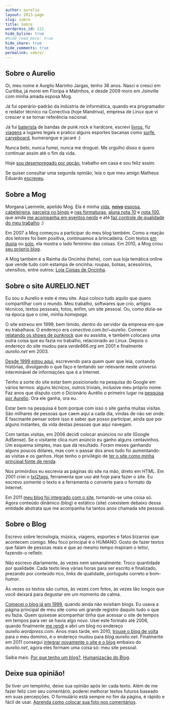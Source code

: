 ```yaml
---
author: aurelio
layout: 2013-page
slug: sobre
title: Sobre
wordpress_id: 221
hide_byline: true
#hide_read_more: true
hide_share: true
hide_comments: true
permalink: sobre/
---
```



## Sobre o Aurelio

Oi, meu nome é Aur[e](http://aurelio.net/blog/2011/05/26/aos-33-descobri-que-meu-nome-nao-tem-acento/)lio Marinho Jargas, tenho 36 anos. Nasci e cresci em Curitiba, já morei em Floripa e Matinhos, e desde 2009 moro em Joinville com minha amada esposa Mog.

Já fui operário-padrão da indústria de informática, quando era programador e redator técnico na Conectiva (hoje Mandriva), empresa de Linux que vi crescer e se tornar referência nacional.

Já fui [baterista](http://aurelio.net/musica/) de bandas de punk rock e hardcore, escrevi [livros](http://aurelio.net/livro/), fiz [viagens](http://aurelio.net/viagem/) a lugares legais e pratico alguns esportes bacanas como [surfe](http://aurelio.net/surf/), [carveboard](http://aurelio.net/carve/), bumerangue e jacaré :)

Nunca bebi, nunca fumei, nunca me droguei. Me orgulho disso e quero continuar assim até o fim da vida.

Hoje [sou desempregado por opção](http://aurelio.net/blog/2010/09/23/estou-ha-5-anos-desempregado-viva/), trabalho em casa e sou feliz assim.

Se quiser consultar uma segunda opinião, leia o que meu amigo Matheus Eduardo [escreveu](http://maathe.us/blog/2007/11/aurelio-marinho-jargas/).


## Sobre a Mog

Morgana Laemmle, apelido Mog. Ela é minha 
[vida](http://aurelio.net/blog/2009/05/15/dois-corpos-um-espaco/),
<del>[noiva](http://aurelio.net/blog/2008/07/18/a-lua-a-pedra-e-o-amor/)</del>
[esposa](http://aurelio.net/blog/2011/05/13/casamento/),
[cabeleireira](http://aurelio.net/blog/2009/08/05/barbearia-morgana/),
[parceira no bingo](http://aurelio.net/blog/2008/06/27/bingo/) e
[nas formaturas](http://aurelio.net/blog/2008/03/31/existe-emo-de-meia-idade/),
[aluna nota 10](http://aurelio.net/blog/2008/07/11/garota-nota-10/) e
[nota 100](http://aurelio.net/blog/2009/04/17/garota-nota-10-2/), que ainda
[me acompanha em eventos nerds](http://aurelio.net/blog/2008/04/22/a-mog-foi-no-fisl/) e até
[faz controle de qualidade do meu trabalho](http://aurelio.net/blog/2009/03/05/o-que-ta-acontecendo-com-o-aurelio/) :)

Em 2007 a Mog começou a participar do meu blog também. Como a reação dos leitores foi bem positiva, continuamos a brincadeira. Com textos [em dupla](http://aurelio.net/blog/2008/03/31/existe-emo-de-meia-idade/) ou [solo](http://aurelio.net/blog/2008/04/22/a-mog-foi-no-fisl/), ela mostra o lado feminino das coisas. Em 2010, a Mog criou [seu próprio blog](http://moguinha.com.br).

A Mog também é a Rainha da Oncinha (hehe), com sua loja temática online que vende tudo com estampa de oncinha: roupas, bolsas, acessórios, utensílios, entre outros: [Loja Coisas de Oncinha](http://www.coisasdeoncinha.com.br/).


## Sobre o site AURELIO.NET

Eu sou o Aurelio e este é meu site. Aqui coloco tudo aquilo que quero compartilhar com o mundo. Meu trabalho, softwares que crio, artigos técnicos, textos pessoais, fotos, enfim, um site pessoal. Ou, como dizia-se na época que o criei, minha _homepage_.

O site estreou em 1999, bem tímido, dentro do servidor da empresa em que eu trabalhava. O endereço era _conectiva.com.br/~aurelio_. Comecei [relatando os shows de punkrock](http://aurelio.net/musica/shows.html) que eu assistia, e também colocava uma outra coisa que eu fazia no trabalho, relacionado ao Linux. Depois o endereço do site mudou para _verde666.org_ em 2001 e finalmente _aurelio.net_ em 2003.

[Desde 1999 estou aqui](http://aurelio.net/blog/2009/06/27/10-anos-de-saite/), escrevendo para quem quer que leia, contando histórias, divulgando o que faço e tentando ser relevante neste universo interminável de informações que é a Internet.

Tenho a sorte do site estar bem posicionado na pesquisa do Google em vários termos: alguns técnicos, outros triviais, inclusive meu próprio nome. Faz anos que disputo com o Dicionário Aurélio o primeiro lugar na [pesquisa por Aurelio](http://www.google.com.br/search?q=Aurelio). Ora ele ganha, ora eu.

Estar bem na pesquisa é bom porque com isso o site ganha muitas visitas. São milhares de pessoas que caem aqui a cada dia, vindas de não sei onde. É fascinante pensar sobre isso e saber que posso participar, ainda que por alguns instantes, da vida destas pessoas que aqui navegam.

Com tantas visitas, em 2006 decidi colocar anúncios no site (Google AdSense). Se o visitante clica num anúncio eu ganho alguns centavinhos. Um esquema simples, mas que dá resultado. Foram meses ganhando alguns poucos dólares, mas com o passar dos anos tudo foi aumentando: as visitas e os ganhos. Hoje tenho o privilégio de [ter o site como minha principal fonte de renda](http://aurelio.net/blog/2010/09/23/estou-ha-5-anos-desempregado-viva/).

Nos primórdios eu escrevia as páginas do site na mão, direto em HTML. Em 2001 criei o [txt2tags](http://txt2tags.org/pt/), ferramenta que uso até hoje para fazer o site. Eu escrevo somente o texto e a ferramenta o converte para o formato da Internet.

Em 2011 [meu blog foi integrado com o site](http://aurelio.net/blog/2011/04/13/site-blog-ambos/), tornando-se uma coisa só. Agora conteúdo dinâmico (blog) e estático (site) coexistem debaixo dessa entidade abstrata que me acompanha há tantos anos chamada site pessoal.


## Sobre o Blog

Escrevo sobre tecnologia, música, viagens, esportes e fatos bizarros que acontecem comigo. Meu foco principal é o HUMANO. Gosto de fazer textos que falam de pessoas reais e que ao mesmo tempo inspiram o leitor, fazendo-o refletir.

Não escrevo diariamente, às vezes nem semanalmente. Troco quantidade por qualidade. Cada texto leva várias horas para ser escrito e finalizado, prezando por conteúdo rico, links de qualidade, português correto e bom-humor.

Às vezes os textos são curtos, às vezes com fotos, às vezes tão longos que você deixará para degustar em um momento de calma.

[Comecei o blog já em 1999](http://aurelio.net/blog-arquivo.html), quando ainda não existiam blogs. Eu usava a página principal de meu site como um grande registro daquilo tudo o que eu fazia. Quem quisesse acompanhar tinha que acessar o site de tempos em tempos para ver se havia algo novo. Usei este formato até 2006, quando finalmente [me rendi](http://aurelio.net/blog/2006/04/23/blog-novo-de-novo-dessa-vez-definitivo-e-bombado/) e abri um blog no endereço _aurelio.wordpress.com_. Anos mais tarde, em 2010, [trouxe o blog de volta](http://aurelio.net/blog/2010/06/29/blog-aurelio-net/) para o meu domínio, e o endereço mudou para _blog.aurelio.net_. Finalmente em 2011 consegui [integrar novamente o site e o blog](http://aurelio.net/blog/2011/04/13/site-blog-ambos/) embaixo do _aurelio.net_, agora eles formam uma coisa só: meu site pessoal.

Saiba mais: [Por que tenho um blog?](http://aurelio.net/blog/2007/04/28/por-que-tenho-um-blog/), [Humanização do Blog](http://aurelio.net/blog/2007/05/01/humanizacao-do-blog/).


## Deixe sua opinião!

Se tiver um tempinho, deixe sua opinião após ler cada texto. Além de me fazer feliz com seu comentário, poderei melhorar textos futuros baseado em suas percepções. O formulário está sempre no fim da página, é rápido e fácil de usar. [Aprenda como colocar sua foto nos comentários](http://aurelio.net/blog/2008/03/12/leitor-mostre-a-sua-cara-gravatar/).
 